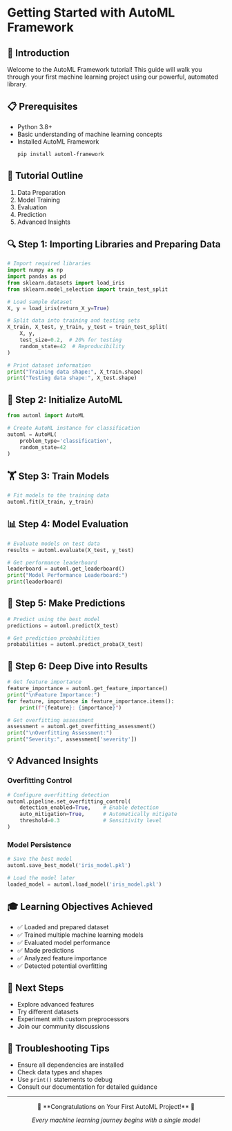 # Getting Started with AutoML Framework

## 🚀 Introduction

Welcome to the AutoML Framework tutorial! This guide will walk you through your first machine learning project using our powerful, automated library.

## 📋 Prerequisites
- Python 3.8+
- Basic understanding of machine learning concepts
- Installed AutoML Framework
  ```bash
  pip install automl-framework
  ```

## 🧠 Tutorial Outline
1. Data Preparation
2. Model Training
3. Evaluation
4. Prediction
5. Advanced Insights

## 🔍 Step 1: Importing Libraries and Preparing Data

```python
# Import required libraries
import numpy as np
import pandas as pd
from sklearn.datasets import load_iris
from sklearn.model_selection import train_test_split

# Load sample dataset
X, y = load_iris(return_X_y=True)

# Split data into training and testing sets
X_train, X_test, y_train, y_test = train_test_split(
    X, y,
    test_size=0.2,  # 20% for testing
    random_state=42  # Reproducibility
)

# Print dataset information
print("Training data shape:", X_train.shape)
print("Testing data shape:", X_test.shape)
```

## 🤖 Step 2: Initialize AutoML

```python
from automl import AutoML

# Create AutoML instance for classification
automl = AutoML(
    problem_type='classification',
    random_state=42
)
```

## 🏋️ Step 3: Train Models

```python
# Fit models to the training data
automl.fit(X_train, y_train)
```

## 📊 Step 4: Model Evaluation

```python
# Evaluate models on test data
results = automl.evaluate(X_test, y_test)

# Get performance leaderboard
leaderboard = automl.get_leaderboard()
print("Model Performance Leaderboard:")
print(leaderboard)
```

## 🎯 Step 5: Make Predictions

```python
# Predict using the best model
predictions = automl.predict(X_test)

# Get prediction probabilities
probabilities = automl.predict_proba(X_test)
```

## 🔬 Step 6: Deep Dive into Results

```python
# Get feature importance
feature_importance = automl.get_feature_importance()
print("\nFeature Importance:")
for feature, importance in feature_importance.items():
    print(f"{feature}: {importance}")

# Get overfitting assessment
assessment = automl.get_overfitting_assessment()
print("\nOverfitting Assessment:")
print("Severity:", assessment['severity'])
```

## 💡 Advanced Insights

### Overfitting Control
```python
# Configure overfitting detection
automl.pipeline.set_overfitting_control(
    detection_enabled=True,    # Enable detection
    auto_mitigation=True,      # Automatically mitigate
    threshold=0.3              # Sensitivity level
)
```

### Model Persistence
```python
# Save the best model
automl.save_best_model('iris_model.pkl')

# Load the model later
loaded_model = automl.load_model('iris_model.pkl')
```

## 🎓 Learning Objectives Achieved
- ✅ Loaded and prepared dataset
- ✅ Trained multiple machine learning models
- ✅ Evaluated model performance
- ✅ Made predictions
- ✅ Analyzed feature importance
- ✅ Detected potential overfitting

## 🚀 Next Steps
- Explore advanced features
- Try different datasets
- Experiment with custom preprocessors
- Join our community discussions

## 💬 Troubleshooting Tips
- Ensure all dependencies are installed
- Check data types and shapes
- Use `print()` statements to debug
- Consult our documentation for detailed guidance

---

<div align="center">
🌟 **Congratulations on Your First AutoML Project!** 🎉

*Every machine learning journey begins with a single model*
</div>
